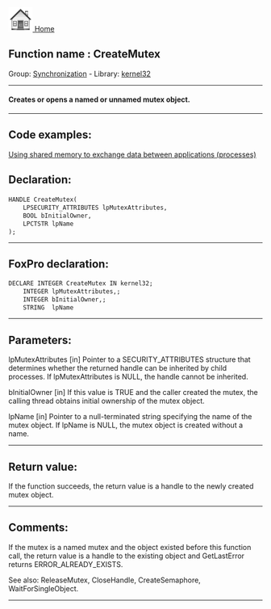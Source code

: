 [<img src="../../images/home.png"> Home ](https://github.com/VFPX/Win32API)  

## Function name : CreateMutex
Group: [Synchronization](../../functions_group.md#Synchronization)  -  Library: [kernel32](../../libraries.md#kernel32)  
***  


#### Creates or opens a named or unnamed mutex object.
***  


## Code examples:
[Using shared memory to exchange data between applications (processes)](../../samples/sample_498.md)  

## Declaration:
```foxpro  
HANDLE CreateMutex(
	LPSECURITY_ATTRIBUTES lpMutexAttributes,
	BOOL bInitialOwner,
	LPCTSTR lpName
);  
```  
***  


## FoxPro declaration:
```foxpro  
DECLARE INTEGER CreateMutex IN kernel32;
	INTEGER lpMutexAttributes,;
	INTEGER bInitialOwner,;
	STRING  lpName  
```  
***  


## Parameters:
lpMutexAttributes 
[in] Pointer to a SECURITY_ATTRIBUTES structure that determines whether the returned handle can be inherited by child processes. If lpMutexAttributes is NULL, the handle cannot be inherited.

bInitialOwner 
[in] If this value is TRUE and the caller created the mutex, the calling thread obtains initial ownership of the mutex object.

lpName 
[in] Pointer to a null-terminated string specifying the name of the mutex object. If lpName is NULL, the mutex object is created without a name.  
***  


## Return value:
If the function succeeds, the return value is a handle to the newly created mutex object.  
***  


## Comments:
If the mutex is a named mutex and the object existed before this function call, the return value is a handle to the existing object and GetLastError returns ERROR_ALREADY_EXISTS.  
  
See also: ReleaseMutex, CloseHandle, CreateSemaphore, WaitForSingleObject.  
  
***  

